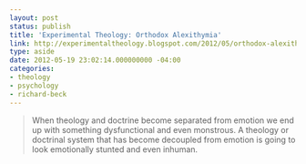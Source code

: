 ```yaml
---
layout: post
status: publish
title: 'Experimental Theology: Orthodox Alexithymia'
link: http://experimentaltheology.blogspot.com/2012/05/orthodox-alexithymia.html
type: aside
date: 2012-05-19 23:02:14.000000000 -04:00
categories:
- theology
- psychology
- richard-beck
---
```

> When theology and doctrine become separated from emotion we end up with something dysfunctional and even monstrous. A theology or doctrinal system that has become decoupled from emotion is going to look emotionally stunted and even inhuman.